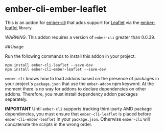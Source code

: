 ember-cli-ember-leaflet
=======================

This is an addon for [ember-cli](http://iamstef.net/ember-cli/) that adds support for [Leaflet](https://github.com/Leaflet/Leaflet) via the [ember-leaflet](https://github.com/gabesmed/ember-leaflet) library.

_WARNING_: This addon requires a version of `ember-cli` greater than 0.0.39.

##Usage

Run the following commands to install this addon in your project.
```
npm install ember-cli-leaflet --save-dev
npm install ember-cli-ember-leaflet --save-dev
```

`ember-cli` knows how to load addons based on the presence of packages in your project's `package.json` that use the `ember-addon` npm keyword. At the moment there is no way for addons to declare dependencies on other addons. Therefore, you must install dependency addon packages separately.

__IMPORTANT__ Until `ember-cli` supports tracking third-party AMD package dependencies, you must ensure that `ember-cli-leaflet` is placed before `ember-cli-ember-leaflet` in your `package.json`. Otherwise `ember-cli` will concatenate the scripts in the wrong order.